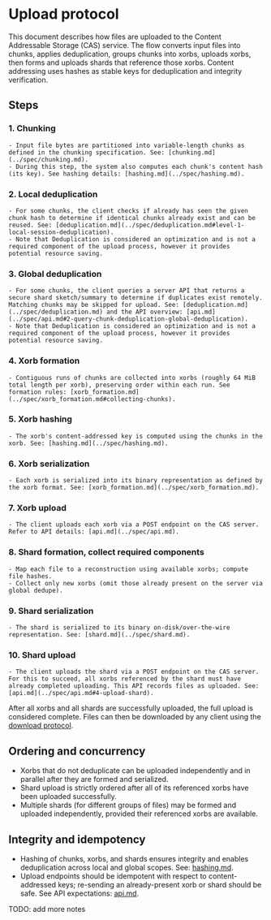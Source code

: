 # Upload protocol

This document describes how files are uploaded to the Content Addressable Storage (CAS) service. The flow converts input files into chunks, applies deduplication, groups chunks into xorbs, uploads xorbs, then forms and uploads shards that reference those xorbs. Content addressing uses hashes as stable keys for deduplication and integrity verification.

## Steps

### 1. Chunking

    - Input file bytes are partitioned into variable-length chunks as defined in the chunking specification. See: [chunking.md](../spec/chunking.md).
    - During this step, the system also computes each chunk's content hash (its key). See hashing details: [hashing.md](../spec/hashing.md).

### 2. Local deduplication

    - For some chunks, the client checks if already has seen the given chunk hash to determine if identical chunks already exist and can be reused. See: [deduplication.md](../spec/deduplication.md#level-1-local-session-deduplication).
    - Note that Deduplication is considered an optimization and is not a required component of the upload process, however it provides potential resource saving.

### 3. Global deduplication

    - For some chunks, the client queries a server API that returns a secure shard sketch/summary to determine if duplicates exist remotely. Matching chunks may be skipped for upload. See: [deduplication.md](../spec/deduplication.md) and the API overview: [api.md](../spec/api.md#2-query-chunk-deduplication-global-deduplication).
    - Note that Deduplication is considered an optimization and is not a required component of the upload process, however it provides potential resource saving.

### 4. Xorb formation

    - Contiguous runs of chunks are collected into xorbs (roughly 64 MiB total length per xorb), preserving order within each run. See formation rules: [xorb_formation.md](../spec/xorb_formation.md#collecting-chunks).

### 5. Xorb hashing

    - The xorb's content-addressed key is computed using the chunks in the xorb. See: [hashing.md](../spec/hashing.md).

### 6. Xorb serialization

    - Each xorb is serialized into its binary representation as defined by the xorb format. See: [xorb_formation.md](../spec/xorb_formation.md).

### 7. Xorb upload

    - The client uploads each xorb via a POST endpoint on the CAS server. Refer to API details: [api.md](../spec/api.md).

### 8. Shard formation, collect required components

    - Map each file to a reconstruction using available xorbs; compute file hashes.
    - Collect only new xorbs (omit those already present on the server via global dedupe).

### 9. Shard serialization

    - The shard is serialized to its binary on-disk/over-the-wire representation. See: [shard.md](../spec/shard.md).

### 10. Shard upload

    - The client uploads the shard via a POST endpoint on the CAS server. For this to succeed, all xorbs referenced by the shard must have already completed uploading. This API records files as uploaded. See: [api.md](../spec/api.md#4-upload-shard).

After all xorbs and all shards are successfully uploaded, the full upload is considered complete.
Files can then be downloaded by any client using the [download protocol](../spec/download_protocol.md).

## Ordering and concurrency

- Xorbs that do not deduplicate can be uploaded independently and in parallel after they are formed and serialized.
- Shard upload is strictly ordered after all of its referenced xorbs have been uploaded successfully.
- Multiple shards (for different groups of files) may be formed and uploaded independently, provided their referenced xorbs are available.

## Integrity and idempotency

- Hashing of chunks, xorbs, and shards ensures integrity and enables deduplication across local and global scopes. See: [hashing.md](../spec/hashing.md).
- Upload endpoints should be idempotent with respect to content-addressed keys; re-sending an already-present xorb or shard should be safe. See API expectations: [api.md](../spec/api.md).

TODO: add more notes
